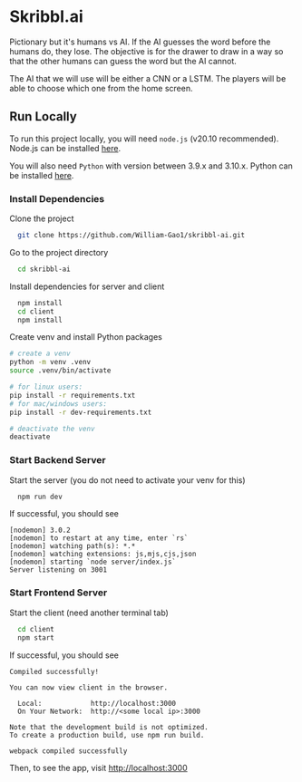 # Skribbl.ai

Pictionary but it's humans vs AI. If the AI guesses the word before the humans do, they lose. The objective is for the drawer to draw in a way so that the other humans can guess the word but the AI cannot.

The AI that we will use will be either a CNN or a LSTM. The players will be able to choose which one from the home screen.

## Run Locally

To run this project locally, you will need `node.js` (v20.10 recommended). Node.js can be installed [here](https://nodejs.org/en).

You will also need `Python` with version between 3.9.x and 3.10.x. Python can be installed [here](https://www.python.org/downloads/).

### Install Dependencies

Clone the project

```bash
  git clone https://github.com/William-Gao1/skribbl-ai.git
```

Go to the project directory

```bash
  cd skribbl-ai
```

Install dependencies for server and client

```bash
  npm install
  cd client
  npm install
```

Create venv and install Python packages

```bash
# create a venv
python -m venv .venv
source .venv/bin/activate

# for linux users:
pip install -r requirements.txt
# for mac/windows users:
pip install -r dev-requirements.txt

# deactivate the venv
deactivate
```

### Start Backend Server

Start the server (you do not need to activate your venv for this)

```bash
  npm run dev
```

If successful, you should see

```
[nodemon] 3.0.2
[nodemon] to restart at any time, enter `rs`
[nodemon] watching path(s): *.*
[nodemon] watching extensions: js,mjs,cjs,json
[nodemon] starting `node server/index.js`
Server listening on 3001
```

### Start Frontend Server

Start the client (need another terminal tab)

```bash
  cd client
  npm start
```

If successful, you should see

```
Compiled successfully!

You can now view client in the browser.

  Local:            http://localhost:3000
  On Your Network:  http://<some local ip>:3000

Note that the development build is not optimized.
To create a production build, use npm run build.

webpack compiled successfully
```

Then, to see the app, visit [http://localhost:3000](http://localhost:3000)
